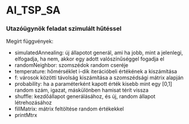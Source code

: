 # AI_TSP_SA

### Utazóügynök feladat szimulált hűtéssel

Megírt függvények:
- simulatedAnnealing: új állapotot generál, ami ha jobb, mint a jelenlegi, elfogadja, ha nem, akkor egy adott valószínűséggel fogadja el
- randomNeighbor: szomszédok random cseréje
- temperature: hőmérséklet i-dik iterációbeli értékének a kiszámítása
- f: városok közötti távolság kiszámítása a szomszédsági mátrix alapján
- probability: ha a paraméterként kapott érték kisebb mint egy [0,1] random szám, igazat, máskülönben hamisat térít vissza
- shuffle: kezdőállapot generálásához, és új, random állapot létrehozásához
- fillMatrix: mátrix feltöltése random értékekkel
- printMtrx

